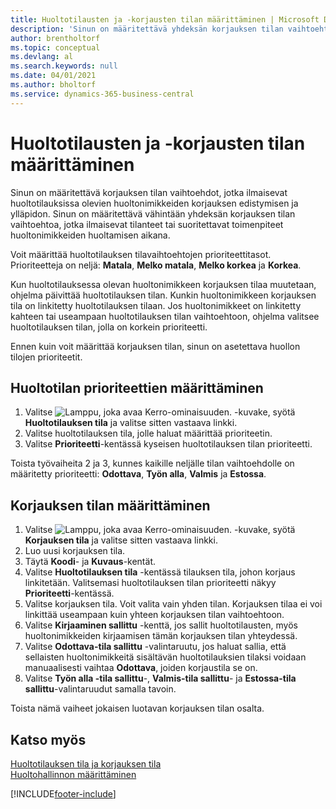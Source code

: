 ```yaml
---
title: Huoltotilausten ja -korjausten tilan määrittäminen | Microsoft Docs
description: 'Sinun on määritettävä yhdeksän korjauksen tilan vaihtoehtoa, jotka ilmaisevat huoltotilauksissa olevien huoltonimikkeiden korjauksen edistymisen ja ylläpidon.'
author: brentholtorf
ms.topic: conceptual
ms.devlang: al
ms.search.keywords: null
ms.date: 04/01/2021
ms.author: bholtorf
ms.service: dynamics-365-business-central
---
```

# Huoltotilausten ja -korjausten tilan määrittäminen

Sinun on määritettävä korjauksen tilan vaihtoehdot, jotka ilmaisevat huoltotilauksissa olevien huoltonimikkeiden korjauksen edistymisen ja ylläpidon. Sinun on määritettävä vähintään yhdeksän korjauksen tilan vaihtoehtoa, jotka ilmaisevat tilanteet tai suoritettavat toimenpiteet huoltonimikkeiden huoltamisen aikana.  

Voit määrittää huoltotilauksen tilavaihtoehtojen prioriteettitasot. Prioriteetteja on neljä: **Matala**, **Melko matala**, **Melko korkea** ja **Korkea**.  

Kun huoltotilauksessa olevan huoltonimikkeen korjauksen tilaa muutetaan, ohjelma päivittää huoltotilauksen tilan. Kunkin huoltonimikkeen korjauksen tila on linkitetty huoltotilauksen tilaan. Jos huoltonimikkeet on linkitetty kahteen tai useampaan huoltotilauksen tilan vaihtoehtoon, ohjelma valitsee huoltotilauksen tilan, jolla on korkein prioriteetti.  

Ennen kuin voit määrittää korjauksen tilan, sinun on asetettava huollon tilojen prioriteetit.

## Huoltotilan prioriteettien määrittäminen

1. Valitse ![Lamppu, joka avaa Kerro-ominaisuuden.](media/ui-search/search_small.png "Kerro, mitä haluat tehdä") -kuvake, syötä **Huoltotilauksen tila** ja valitse sitten vastaava linkki.  
2. Valitse huoltotilauksen tila, jolle haluat määrittää prioriteetin.  
3. Valitse **Prioriteetti**-kentässä kyseisen huoltotilauksen tilan prioriteetti.  

Toista työvaiheita 2 ja 3, kunnes kaikille neljälle tilan vaihtoehdolle on määritetty prioriteetti: **Odottava**, **Työn alla**, **Valmis** ja **Estossa**.  

## Korjauksen tilan määrittäminen

1. Valitse ![Lamppu, joka avaa Kerro-ominaisuuden.](media/ui-search/search_small.png "Kerro, mitä haluat tehdä") -kuvake, syötä **Korjauksen tila** ja valitse sitten vastaava linkki.
2. Luo uusi korjauksen tila.  
3. Täytä **Koodi**- ja **Kuvaus**-kentät.  
4. Valitse **Huoltotilauksen tila** -kentässä tilauksen tila, johon korjaus linkitetään. Valitsemasi huoltotilauksen tilan prioriteetti näkyy **Prioriteetti**-kentässä.  
5. Valitse korjauksen tila. Voit valita vain yhden tilan. Korjauksen tilaa ei voi linkittää useampaan kuin yhteen korjauksen tilan vaihtoehtoon.  
6. Valitse **Kirjaaminen sallittu** -kenttä, jos sallit huoltotilausten, myös huoltonimikkeiden kirjaamisen tämän korjauksen tilan yhteydessä.  
7. Valitse **Odottava-tila sallittu** -valintaruutu, jos haluat sallia, että sellaisten huoltonimikkeitä sisältävän huoltotilauksien tilaksi voidaan manuaalisesti vaihtaa **Odottava**, joiden korjaustila se on.  
8. Valitse **Työn alla -tila sallittu**-, **Valmis-tila sallittu**- ja **Estossa-tila sallittu**-valintaruudut samalla tavoin.

Toista nämä vaiheet jokaisen luotavan korjauksen tilan osalta.

## Katso myös

[Huoltotilauksen tila ja korjauksen tila](service-service-order-status-and-repair-status.md)  
[Huoltohallinnon määrittäminen](service-setup-service.md)  


[!INCLUDE[footer-include](includes/footer-banner.md)]